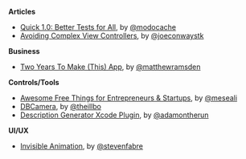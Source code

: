 **Articles**

* [Quick 1.0: Better Tests for All](http://modocache.svbtle.com/better-tests-for-all), by [@modocache](https://twitter.com/modocache)
* [Avoiding Complex View Controllers](http://stablekernel.com/blog/avoiding-complex-view-controller/), by [@joeconwaystk](https://twitter.com/joeconwaystk)

**Business**

* [Two Years To Make (This) App](https://medium.com/@matthewramsden/two-years-to-make-this-app-what-bdc80aa6582b), by [@matthewramsden](https://twitter.com/matthewramsden)

**Controls/Tools**

* [Awesome Free Things for Entrepreneurs & Startups](http://freebie.supply/), by [@meseali](https://twitter.com/meseali)
* [DBCamera](https://github.com/danielebogo/DBCamera), by [@theillbo](https://twitter.com/theillbo)
* [Description Generator Xcode Plugin](https://github.com/adamontherun/xCodeGenerateDescriptionPlugin), by [@adamontherun](https://twitter.com/adamontherun)

**UI/UX**

* [Invisible Animation](https://medium.com/@stevenfabre/invisible-animation-ffa27d0b77e5), by [@stevenfabre](https://twitter.com/stevenfabre)
